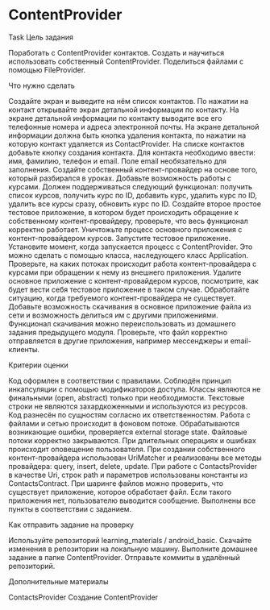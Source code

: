 # ContentProvider

Task
Цель задания

Поработать с ContentProvider контактов.
Создать и научиться использовать собственный ContentProvider.
Поделиться файлами с помощью FileProvider.


Что нужно сделать

Создайте экран и выведите на нём список контактов.
По нажатии на контакт открывайте экран детальной информации по контакту.
На экране детальной информации по контакту выводите все его телефонные номера и адреса электронной почты.
На экране детальной информации должна быть кнопка удаления контакта, по нажатии на которую контакт удаляется из ContactProvider.
На списке контактов добавьте кнопку создания контакта. Для контакта необходимо ввести: имя, фамилию, телефон и email. Поле email необязательно для заполнения.
Создайте собственный контент-провайдер на основе того, который разбирался в уроках. Добавьте возможность работы с курсами. Должен поддерживаться следующий функционал: получить список курсов, получить курс по ID, добавить курс, удалить курс по ID, удалить все курсы сразу, обновить курс по ID.
Создайте второе простое тестовое приложение, в котором будет происходить обращение к собственному контент-провайдеру, проверьте, что весь функционал корректно работает.
Уничтожьте процесс основного приложения с контент-провайдером курсов. Запустите тестовое приложение. Установите момент, когда запускается процесс с ContentProvider. Это можно сделать с помощью класса, наследующего класс Application.
Проверьте, на каких потоках происходит работа контент-провайдера с курсами при обращении к нему из внешнего приложения.
Удалите основное приложение с контент-провайдером курсов, посмотрите, как будет вести себя тестовое приложение в таком случае. Обработайте ситуацию, когда требуемого контент-провайдера не существует.
Добавьте возможность скачивания в основное приложение файла из сети и возможность делиться им с другими приложениями. Функционал скачивания можно переиспользовать из домашнего задания предыдущего модуля. Проверьте, что файл корректно отправляется в другие приложения, например мессенджеры и email-клиенты.


Критерии оценки

Код оформлен в соответствии с правилами.
Соблюдён принцип инкапсуляции с помощью модификаторов доступа.
Классы являются не финальными (open, abstract) только при необходимости.
Текстовые строки не являются захардкоженными и используются из ресурсов.
Код разнесён по сущностям согласно их ответственностям.
Работа с файлами и сетью происходит в фоновом потоке.
Обрабатываются возникающие ошибки, проверяется external storage state.
Файловые потоки корректно закрываются.
При длительных операциях и ошибках происходит оповещение пользователя.
При создании собственного контент-провайдера использован UriMatcher и реализованы все методы провайдера: query, insert, delete, update.
При работе с ContactsProvider в качестве Uri, строк path и параметров использованы константы из ContactsContract. 
При шаринге файлов можно проверить, что существует приложение, которое обработает файл. Если такого приложения нет, пользователю выводится сообщение.
Выполнены все пункты в соответствии с заданием.


Как отправить задание на проверку 

Используйте репозиторий learning_materials / android_basic.
Скачайте изменения в репозитории на локальную машину.
Выполните домашнее задание в папке ContentProvider. 
Отправьте коммиты в удалённый репозиторий.


Дополнительные материалы

ContactsProvider
Cоздание ContentProvider